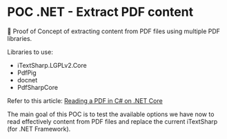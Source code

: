 # POC .NET - Extract PDF content

🔬 Proof of Concept of extracting content from PDF files using multiple PDF libraries.

Libraries to use:

- iTextSharp.LGPLv2.Core
- PdfPig
- docnet
- PdfSharpCore

Refer to this article: [Reading a PDF in C# on .NET Core](https://dev.to/eliotjones/reading-a-pdf-in-c-on-net-core-43ef)

The main goal of this POC is to test the available options we have now to read effectively content from PDF files and replace the current iTextSharp (for .NET Framework).
